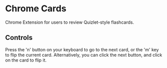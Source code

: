 # Chrome Cards

Chrome Extension for users to review Quizlet-style flashcards.

## Controls

Press the 'n' button on your keyboard to go to the next card, or the 'm' key to flip the current card.
Alternatively, you can click the next button, and click on the card to flip it.
